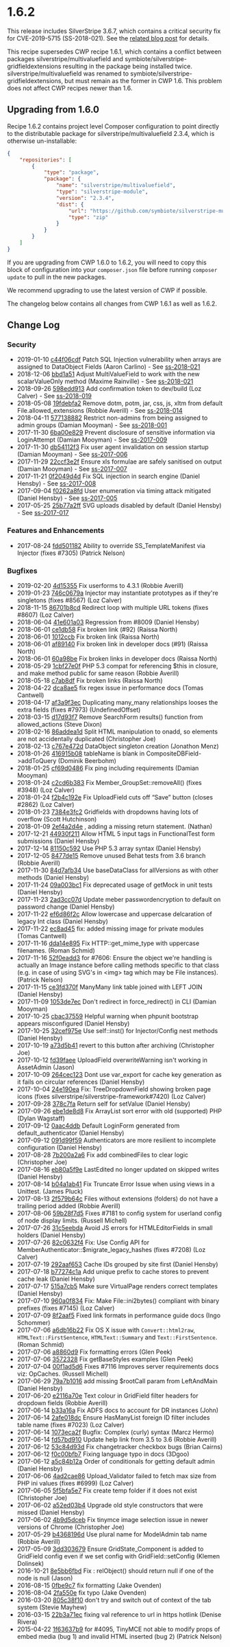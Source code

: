 # 1.6.2

This release includes SilverStripe 3.6.7, which contains a critical security fix for CVE-2019-5715 (SS-2018-021). See
the [related blog post](https://www.silverstripe.org/download/security-releases/ss-2018-021) for details.

This recipe supersedes CWP recipe 1.6.1, which contains a conflict between packages silverstripe/multivaluefield and
symbiote/silverstripe-gridfieldextensions resulting in the package being installed twice. silverstripe/multivaluefield
was renamed to symbiote/silverstripe-gridfieldextensions, but must remain as the former in CWP 1.6. This problem does
not affect CWP recipes newer than 1.6.

## Upgrading from 1.6.0

Recipe 1.6.2 contains project level Composer configuration to point directly to the distributable package for
silverstripe/multivaluefield 2.3.4, which is otherwise un-installable:

```json
{
    "repositories": [
        {
            "type": "package",
            "package": {
                "name": "silverstripe/multivaluefield",
                "type": "silverstripe-module",
                "version": "2.3.4",
                "dist": {
                    "url": "https://github.com/symbiote/silverstripe-multivaluefield/archive/2.3.4.zip",
                    "type": "zip"
                }
            }
        }
    ]
}
```

If you are upgrading from CWP 1.6.0 to 1.6.2, you will need to copy this block of configuration into your
`composer.json` file before running `composer update` to pull in the new packages.

We recommend upgrading to use the latest version of CWP if possible.

The changelog below contains all changes from CWP 1.6.1 as well as 1.6.2.

<!--- Changes below this line will be automatically regenerated -->

## Change Log

### Security

 * 2019-01-10 [c44f06cdf](https://github.com/silverstripe/silverstripe-framework/commit/c44f06cdf10387a987e4efb096ff06b3bb4495ef) Patch SQL Injection vulnerability when arrays are assigned to DataObject Fields (Aaron Carlino) - See [ss-2018-021](https://www.silverstripe.org/download/security-releases/ss-2018-021)
 * 2018-12-06 [bbd1a51](https://github.com/silverstripe-australia/silverstripe-multivaluefield/commit/bbd1a5194e61a77f149254124076313a629cf6c9) Adjust MultiValueField to work with the new scalarValueOnly method (Maxime Rainville) - See [ss-2018-021](https://www.silverstripe.org/download/security-releases/ss-2018-021)
 * 2018-09-26 [598edd913](https://github.com/silverstripe/silverstripe-framework/commit/598edd91341f389d7b919ec1201e03d2aba4d284) Add confirmation token to dev/build (Loz Calver) - See [ss-2018-019](https://www.silverstripe.org/download/security-releases/ss-2018-019)
 * 2018-05-08 [19fdebfa2](https://github.com/silverstripe/silverstripe-framework/commit/19fdebfa245506626561bc9626d9ac325acb14da) Remove dotm, potm, jar, css, js, xltm from default File.allowed_extensions (Robbie Averill) - See [ss-2018-014](https://www.silverstripe.org/download/security-releases/ss-2018-014)
 * 2018-04-11 [577138882](https://github.com/silverstripe/silverstripe-framework/commit/577138882163e4b8782ea043487944d30d88e753) Restrict non-admins from being assigned to admin groups (Damian Mooyman) - See [ss-2018-001](https://www.silverstripe.org/download/security-releases/ss-2018-001)
 * 2017-11-30 [6ba00e829](https://github.com/silverstripe/silverstripe-framework/commit/6ba00e829a9fb360dfe5cb0bc3d4544016c82357) Prevent disclosure of sensitive information via LoginAttempt (Damian Mooyman) - See [ss-2017-009](https://www.silverstripe.org/download/security-releases/ss-2017-009)
 * 2017-11-30 [db54112f3](https://github.com/silverstripe/silverstripe-framework/commit/db54112f3cca012e33257c782dffd7154bf663a5) Fix user agent invalidation on session startup (Damian Mooyman) - See [ss-2017-006](https://www.silverstripe.org/download/security-releases/ss-2017-006)
 * 2017-11-29 [22ccf3e2f](https://github.com/silverstripe/silverstripe-framework/commit/22ccf3e2f9092f51e7f7288ce108598c6f17b49c) Ensure xls formulae are safely sanitised on output (Damian Mooyman) - See [ss-2017-007](https://www.silverstripe.org/download/security-releases/ss-2017-007)
 * 2017-11-21 [0f2049d4d](https://github.com/silverstripe/silverstripe-framework/commit/0f2049d4d466e05f5d7f07fc63580836de8c6bff) Fix SQL injection in search engine (Daniel Hensby) - See [ss-2017-008](https://www.silverstripe.org/download/security-releases/ss-2017-008)
 * 2017-09-04 [f0262a8fd](https://github.com/silverstripe/silverstripe-framework/commit/f0262a8fd9ab5fb51b178ace3c3487351217f5a0) User enumeration via timing attack mitigated (Daniel Hensby) - See [ss-2017-005](https://www.silverstripe.org/download/security-releases/ss-2017-005)
 * 2017-05-25 [25b77a2ff](https://github.com/silverstripe/silverstripe-framework/commit/25b77a2ff8deabe8e8894002b9a5647eaec27b0a) SVG uploads disabled by default (Daniel Hensby) - See [ss-2017-017](https://www.silverstripe.org/download/security-releases/ss-2017-017)

### Features and Enhancements

 * 2017-08-24 [fdd501182](https://github.com/silverstripe/silverstripe-framework/commit/fdd501182e8403ef082c2954bb66e0b8b6dd7b71) Ability to override SS_TemplateManifest via Injector (fixes #7305) (Patrick Nelson)

### Bugfixes

 * 2019-02-20 [4d15355](https://github.com/silverstripe/cwp-recipe-basic/commit/4d15355a41b36819a85c311bd49b45346e8d67ce) Fix userforms to 4.3.1 (Robbie Averill)
 * 2019-01-23 [746c0679a](https://github.com/silverstripe/silverstripe-framework/commit/746c0679ad1d6ceac03d2adf167367f0ca2259cd) Injector may instantiate prototypes as if they're singletons (fixes #8567) (Loz Calver)
 * 2018-11-15 [86701b8cd](https://github.com/silverstripe/silverstripe-framework/commit/86701b8cd0cd5f8de813a7c9347e7c8055d878f4) Redirect loop with multiple URL tokens (fixes #8607) (Loz Calver)
 * 2018-06-04 [41e601a03](https://github.com/silverstripe/silverstripe-framework/commit/41e601a036307065d9ea2ba8862f67be738d402f) Regression from #8009 (Daniel Hensby)
 * 2018-06-01 [ce1db58](https://github.com/silverstripe/cwp/commit/ce1db58045b6b1cfcfda8cc2ef7d88d1a3e0f17d) Fix broken link (#92) (Raissa North)
 * 2018-06-01 [1012ccb](https://github.com/silverstripe/cwp/commit/1012ccbb4c231caae30faa398c4aca935c5a3048) Fix broken link (Raissa North)
 * 2018-06-01 [af89140](https://github.com/silverstripe/cwp/commit/af8914063d3a3a8298ef6c3936f72ddd51d7174d) Fix broken link in developer docs (#91) (Raissa North)
 * 2018-06-01 [60a98be](https://github.com/silverstripe/cwp/commit/60a98be6391ec70f7fc6c4847ed2c9f60a44686c) Fix broken links in developer docs (Raissa North)
 * 2018-05-29 [1cbf27e0f](https://github.com/silverstripe/silverstripe-framework/commit/1cbf27e0f47c3547914b03193d0f5f77c87ff8d5) PHP 5.3 compat for referencing $this in closure, and make method public for same reason (Robbie Averill)
 * 2018-05-18 [c7ab8df](https://github.com/silverstripe/cwp/commit/c7ab8df9d6b6deeaf05a66d026b348f0e784872d) Fix broken links (Raissa North)
 * 2018-04-22 [dca8ae5](https://github.com/silverstripe/cwp/commit/dca8ae53a678a9de964dc3b5bbc11c71fcd7b5d3) fix regex issue in performance docs (Tomas Cantwell)
 * 2018-04-17 [af3a9f3ec](https://github.com/silverstripe/silverstripe-framework/commit/af3a9f3ec8a5465f841c5aa8ee1faf40c1b76bf4) Duplicating many_many relationships looses the extra fields (fixes #7973) (UndefinedOffset)
 * 2018-03-15 [d17d93f7](https://github.com/silverstripe/silverstripe-cms/commit/d17d93f784a6e01f3d396c55adc623d69a90261a) Remove SearchForm results() function from allowed_actions (Steve Dixon)
 * 2018-02-16 [86addea1d](https://github.com/silverstripe/silverstripe-framework/commit/86addea1d2a7b2e28ae8115279ae358bcb46648a) Split HTML manipulation to onadd, so elements are not accidentally duplicated (Christopher Joe)
 * 2018-02-13 [c767e472d](https://github.com/silverstripe/silverstripe-framework/commit/c767e472dc494408460ef47c27b8d34475da4ac6) DataObject singleton creation (Jonathon Menz)
 * 2018-01-26 [416915b08](https://github.com/silverstripe/silverstripe-framework/commit/416915b08248285083518850ad8d015ca8ed25c2) tableName is blank in CompositeDBField-&gt;addToQuery (Dominik Beerbohm)
 * 2018-01-25 [cf69d0486](https://github.com/silverstripe/silverstripe-framework/commit/cf69d048665befa90eb43146f86cde984b876b3a) Fix ping including requirements (Damian Mooyman)
 * 2018-01-24 [c2cd6b383](https://github.com/silverstripe/silverstripe-framework/commit/c2cd6b3832c6bc4775b2742df593b445c2aca391) Fix Member_GroupSet::removeAll() (fixes #3948) (Loz Calver)
 * 2018-01-24 [f2b4c192e](https://github.com/silverstripe/silverstripe-framework/commit/f2b4c192ec4d70779f7c667a976e741a7f3a26c5) Fix UploadField cuts off “Save” button (closes #2862) (Loz Calver)
 * 2018-01-23 [7384e3fc2](https://github.com/silverstripe/silverstripe-framework/commit/7384e3fc25987742ea08af74b704857a936e8ec0) Gridfields with dropdowns having lots of overflow (Scott Hutchinson)
 * 2018-01-09 [2ef4a2d4e](https://github.com/silverstripe/silverstripe-framework/commit/2ef4a2d4ee86577b00311e65bbeb0439f7aaa1fc) , adding a missing return statement. (Nathan)
 * 2017-12-21 [44930f211](https://github.com/silverstripe/silverstripe-framework/commit/44930f211be3f658fc92f2d5318255de03078701) Allow HTML 5 input tags in FunctionalTest form submissions (Daniel Hensby)
 * 2017-12-14 [81150c592](https://github.com/silverstripe/silverstripe-framework/commit/81150c59225dbf1e95bb0b4dbcfbe18346f2bdff) Use PHP 5.3 array syntax (Daniel Hensby)
 * 2017-12-05 [8477de15](https://github.com/silverstripe/silverstripe-siteconfig/commit/8477de15203c4c80ca55365200fa3c7c031d70d8) Remove unused Behat tests from 3.6 branch (Robbie Averill)
 * 2017-11-30 [84d7afb34](https://github.com/silverstripe/silverstripe-framework/commit/84d7afb3477885e9d69f2ac10838179efc1d3b91) Use baseDataClass for allVersions as with other methods (Daniel Hensby)
 * 2017-11-24 [09a003bc1](https://github.com/silverstripe/silverstripe-framework/commit/09a003bc13390359fa717a4256f9278303d59544) Fix deprecated usage of getMock in unit tests (Daniel Hensby)
 * 2017-11-23 [2ad3cc07d](https://github.com/silverstripe/silverstripe-framework/commit/2ad3cc07d583041e23a5dca0d53ffbdf8c9cd0d0) Update meber passwordencryption to default on password change (Daniel Hensby)
 * 2017-11-22 [ef6d86f2c](https://github.com/silverstripe/silverstripe-framework/commit/ef6d86f2c695d319f9c07ccd9f4d93e83263e356) Allow lowercase and uppercase delcaration of legacy Int class (Daniel Hensby)
 * 2017-11-22 [ec8ad45](https://github.com/silverstripe/cwp/commit/ec8ad45609a1dc00899f34c7d48235d91f86a149) fix: added missing image for private modules (Tomas Cantwell)
 * 2017-11-16 [dda14e895](https://github.com/silverstripe/silverstripe-framework/commit/dda14e89596a0de0b70eace27f7015bc0bb40669) Fix HTTP::get_mime_type with uppercase filenames. (Roman Schmid)
 * 2017-11-16 [52f0eadd3](https://github.com/silverstripe/silverstripe-framework/commit/52f0eadd3b1ad37806a95b6dd05427add3166cc5) for #7606: Ensure the object we're handling is actually an Image instance before calling methods specific to that class (e.g. in case of using SVG's in &lt;img&gt; tag which may be File instances). (Patrick Nelson)
 * 2017-11-15 [ce3fd370f](https://github.com/silverstripe/silverstripe-framework/commit/ce3fd370fb07ffc18742323b0dd99f30cf28cf14) ManyMany link table joined with LEFT JOIN (Daniel Hensby)
 * 2017-11-09 [1053de7ec](https://github.com/silverstripe/silverstripe-framework/commit/1053de7ec39d1a2ce6826ea2db8f55114755098d) Don't redirect in force_redirect() in CLI (Damian Mooyman)
 * 2017-10-25 [cbac37559](https://github.com/silverstripe/silverstripe-framework/commit/cbac3755909bc5d72d923b07747fd6a98e2215dc) Helpful warning when phpunit bootstrap appears misconfigured (Daniel Hensby)
 * 2017-10-25 [32cef975e](https://github.com/silverstripe/silverstripe-framework/commit/32cef975ef6c816d8b5bc953cffbd18492686281) Use self::inst() for Injector/Config nest methods (Daniel Hensby)
 * 2017-10-19 [a73d5b41](https://github.com/silverstripe/silverstripe-cms/commit/a73d5b4177be445128a6fa42e20dd8df13eaf554) revert to this button after archiving (Christopher Joe)
 * 2017-10-12 [fd39faee](https://github.com/silverstripe/silverstripe-cms/commit/fd39faeefd5241cf96313e968142183de767c51b) UploadField overwriteWarning isn't working in AssetAdmin (Jason)
 * 2017-10-09 [264cec123](https://github.com/silverstripe/silverstripe-framework/commit/264cec1239ee8d75e67c5402970a91cf58e50539) Dont use var_export for cache key generation as it fails on circular references (Daniel Hensby)
 * 2017-10-04 [24e190ea](https://github.com/silverstripe/silverstripe-cms/commit/24e190ea8265d16445a3210f7b06de191e474004) Fix: TreeDropdownField showing broken page icons (fixes silverstripe/silverstripe-framework#7420) (Loz Calver)
 * 2017-09-28 [378c7fa](https://github.com/silverstripe-australia/silverstripe-multivaluefield/commit/378c7fa70461cbb36cb5bba664695dbb28f4286d) Return self for setValue (Daniel Hensby)
 * 2017-09-26 [ebe1de8d8](https://github.com/silverstripe/silverstripe-framework/commit/ebe1de8d8b5bc739e74b1001aec3110b6175a303) Fix ArrayList sort error with old (supported) PHP (Dylan Wagstaff)
 * 2017-09-12 [0aac4ddb](https://github.com/silverstripe/silverstripe-cms/commit/0aac4ddb7ecf0f17eda8add235017c10c9f57255) Default LoginForm generated from default_authenticator (Daniel Hensby)
 * 2017-09-12 [091d99f59](https://github.com/silverstripe/silverstripe-framework/commit/091d99f599dcacf6aef2ad1df48311c2399f150c) Authenticators are more resilient to incomplete configuration (Daniel Hensby)
 * 2017-08-28 [7b200a2a6](https://github.com/silverstripe/silverstripe-framework/commit/7b200a2a642a78bffcf0a2f417a4757fb216ecfb) Fix add combinedFiles to clear logic (Christopher Joe)
 * 2017-08-16 [eb80a5f9e](https://github.com/silverstripe/silverstripe-framework/commit/eb80a5f9e89e69480edc7f1c9c66cc7403f547f1) LastEdited no longer updated on skipped writes (Daniel Hensby)
 * 2017-08-14 [b04a1ab41](https://github.com/silverstripe/silverstripe-framework/commit/b04a1ab41c4051923e9d9a9af5dedfa5a3ef67d8) Fix Truncate Error Issue when using views in a Unittest. (James Pluck)
 * 2017-08-13 [2f579b64c](https://github.com/silverstripe/silverstripe-framework/commit/2f579b64cb9cb8986489e312b253dba5061e304b) Files without extensions (folders) do not have a trailing period added (Robbie Averill)
 * 2017-08-06 [59b28f7d5](https://github.com/silverstripe/silverstripe-framework/commit/59b28f7d5bcefd477766611a99643f121af3dc56) Fixes #7181 to config system for userland config of node display limits. (Russell Michell)
 * 2017-07-26 [31c5eebda](https://github.com/silverstripe/silverstripe-framework/commit/31c5eebda089867d61546106b36ca20b21a00026) Avoid JS errors for HTMLEditorFields in small holders (Daniel Hensby)
 * 2017-07-26 [82c0632f4](https://github.com/silverstripe/silverstripe-framework/commit/82c0632f46e00a251d287811652429036d200eff) Fix: Use Config API for MemberAuthenticator::$migrate_legacy_hashes (fixes #7208) (Loz Calver)
 * 2017-07-19 [292aaf653](https://github.com/silverstripe/silverstripe-framework/commit/292aaf65301b2be4bb5e6e1505ccbe98b8ade67f) Cache IDs grouped by site first (Daniel Hensby)
 * 2017-07-18 [b77274c1a](https://github.com/silverstripe/silverstripe-framework/commit/b77274c1a3c3ab8cfa0abf939aa2e4735e534171) Add unique prefix to cache stores to prevent cache leak (Daniel Hensby)
 * 2017-07-17 [515a7cb5](https://github.com/silverstripe/silverstripe-cms/commit/515a7cb569f0cf90787b44fca8845760b539fabe) Make sure VirtualPage renders correct templates (Daniel Hensby)
 * 2017-07-10 [960a0f834](https://github.com/silverstripe/silverstripe-framework/commit/960a0f8343e5ff8379906c2476af4b74da0fd9c9) Fix: Make File::ini2bytes() compliant with binary prefixes (fixes #7145) (Loz Calver)
 * 2017-07-09 [8f2aaf5](https://github.com/silverstripe/cwp/commit/8f2aaf5bc276628a60285157fdcd7c035b41f095) Fixed link formats in performance guide docs (Ingo Schommer)
 * 2017-07-06 [a6db16b22](https://github.com/silverstripe/silverstripe-framework/commit/a6db16b2298738e1ef1329329cbef7c6b33f993e) Fix OS X issue with `Convert::html2raw`, `HTMLText::FirstSentence`, `HTMLText::Summary` and `Text::FirstSentence`. (Roman Schmid)
 * 2017-07-06 [a8860d9](https://github.com/silverstripe/cwp/commit/a8860d90495e51de90b65f7ff0334803156dc3ae) Fix formatting errors (Glen Peek)
 * 2017-07-06 [3572328](https://github.com/silverstripe/cwp/commit/357232873526970d85c0ef7c5c327ada32cbdce0) Fix getBaseStyles examples (Glen Peek)
 * 2017-07-04 [00f1ad5d6](https://github.com/silverstripe/silverstripe-framework/commit/00f1ad5d692f0a44b58bb216e5378e51dc96243d) Fixes #7116 Improves server requirements docs viz: OpCaches. (Russell Michell)
 * 2017-06-29 [79a7b1016](https://github.com/silverstripe/silverstripe-framework/commit/79a7b1016e6046af4f07fcd8bfb40773d1066b7e) add missing $rootCall param from LeftAndMain (Daniel Hensby)
 * 2017-06-20 [e2116a70e](https://github.com/silverstripe/silverstripe-framework/commit/e2116a70ef34433bfe712b4164ae416a76d4430d) Text colour in GridField filter headers for dropdown fields (Robbie Averill)
 * 2017-06-14 [b33a16a](https://github.com/silverstripe/cwp/commit/b33a16a6520e577faaa09630925ffc12b3aa93f4) Fix ADFS docs to account for DR instances (John)
 * 2017-06-14 [2afe018dc](https://github.com/silverstripe/silverstripe-framework/commit/2afe018dc7e380ac84f8e1f7986ce0247e9a254b) Ensure HasManyList foreign ID filter includes table name (fixes #7023) (Loz Calver)
 * 2017-06-14 [1073eca2f](https://github.com/silverstripe/silverstripe-framework/commit/1073eca2fac1b05c0e20b02aea78e8a2f550cfe5) Bugfix: Complex (curly) syntax (Marcz Hermo)
 * 2017-06-14 [fd57bd910](https://github.com/silverstripe/silverstripe-framework/commit/fd57bd9100634682fc5b2d9f493e3c54ce0444ad) Update help link from 3.5 to 3.6 (Robbie Averill)
 * 2017-06-12 [53c84d93d](https://github.com/silverstripe/silverstripe-framework/commit/53c84d93da0f0681fdcb3a061ebe529fd3cd9a9e) Fix changetracker checkbox bugs (Brian Cairns)
 * 2017-06-12 [f0c00bfb7](https://github.com/silverstripe/silverstripe-framework/commit/f0c00bfb7819c0350fa882f899d0c820a2aefa81) Fixing language typo in docs (3Dgoo)
 * 2017-06-12 [a5c84b12a](https://github.com/silverstripe/silverstripe-framework/commit/a5c84b12ab3c0759f696fc48fee3475bab6b3e20) Order of conditionals for getting default admin (Daniel Hensby)
 * 2017-06-06 [4ad2cae86](https://github.com/silverstripe/silverstripe-framework/commit/4ad2cae8642d21e37b5132e4040ca45d2d66c193) Upload_Validator failed to fetch max size from PHP ini values (fixes #6999) (Loz Calver)
 * 2017-06-05 [5f5bfa5e7](https://github.com/silverstripe/silverstripe-framework/commit/5f5bfa5e7045cc96f89fca417f0a7d99dc662fab) Fix create temp folder if it does not exist (Christopher Joe)
 * 2017-06-02 [a52ed03b4](https://github.com/silverstripe/silverstripe-framework/commit/a52ed03b49b8f62573eb3e295bfde84d1ef68f46) Upgrade old style constructors that were missed (Daniel Hensby)
 * 2017-06-02 [4b9d5dceb](https://github.com/silverstripe/silverstripe-framework/commit/4b9d5dceb892a9c41925d058d953a8849b407276) Fix tinymce image selection issue in newer versions of Chrome (Christopher Joe)
 * 2017-05-29 [b4368196d](https://github.com/silverstripe/silverstripe-framework/commit/b4368196d1bcee9fd1714b044c8ae6580c7941c9) Use plural name for ModelAdmin tab name (Robbie Averill)
 * 2017-05-09 [3dd303679](https://github.com/silverstripe/silverstripe-framework/commit/3dd3036792962d5384a72aa0132a64aca7d2ebc2) Ensure GridState_Component is added to GridField config even if we set config with GridField::setConfig (Klemen Dolinsek)
 * 2016-10-21 [8e5bb6fbd](https://github.com/silverstripe/silverstripe-framework/commit/8e5bb6fbdce0b2ca2d08a45534df2264db5e6b12) Fix : relObject() should return null if one of the node is null (Jason)
 * 2016-08-15 [0fbe9c7](https://github.com/silverstripe/cwp/commit/0fbe9c7ee974f1f36b4723a4914231c346d5940d) fix formatting (Jake Ovenden)
 * 2016-08-04 [2fa550e](https://github.com/silverstripe/cwp/commit/2fa550eacf2f0fee8e93ccc26165fe3ecbcb688e) fix typo (Jake Ovenden)
 * 2016-03-20 [805c38f10](https://github.com/silverstripe/silverstripe-framework/commit/805c38f107e7e332d2846407e0a89cade1d33ed1) don't try and switch out of context of the tab system (Stevie Mayhew)
 * 2016-03-15 [22b3a71ec](https://github.com/silverstripe/silverstripe-framework/commit/22b3a71ec0c8cd8c38030fa0bf5449abefafe8a3) fixing val reference to url in https hotlink (Denise Rivera)
 * 2015-04-22 [1f63637b9](https://github.com/silverstripe/silverstripe-framework/commit/1f63637b9369d4644a92523ada5d1a5dc0576c12) for #4095, TinyMCE not able to modify props of embed media (bug 1) and invalid HTML inserted (bug 2) (Patrick Nelson)
